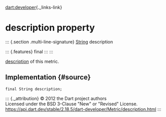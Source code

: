 [dart:developer](../../dart-developer/dart-developer-library){._links-link}

description property
====================

::: {.section .multi-line-signature}
[String](../../dart-core/string-class) description

::: {.features}
final
:::
:::

[description](description) of this metric.

Implementation {#source}
--------------

``` {.language-dart data-language="dart"}
final String description;
```

::: {._attribution}
© 2012 the Dart project authors\
Licensed under the BSD 3-Clause \"New\" or \"Revised\" License.\
<https://api.dart.dev/stable/2.18.5/dart-developer/Metric/description.html>
:::
